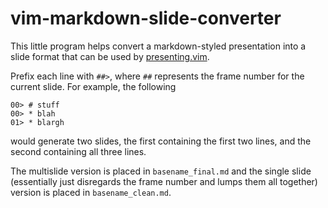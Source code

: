 # vim-markdown-slide-converter

This little program helps convert a markdown-styled presentation into a slide format that can be used by [presenting.vim](https://github.com/sotte/presenting.vim).

Prefix each line with `##>`, where `##` represents the frame number for the current slide. For example, the following

```
00> # stuff
00> * blah
01> * blargh
```

would generate two slides, the first containing the first two lines, and the second containing all three lines.

The multislide version is placed in `basename_final.md` and the single slide (essentially just disregards the frame number and lumps them all together) version is placed in `basename_clean.md`.
